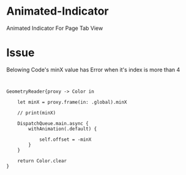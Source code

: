 # Animated-Indicator

Animated Indicator For Page Tab View

# Issue

Belowing Code's minX value has Error when it's index is more than 4

<pre>
<code>

GeometryReader{proxy -> Color in

    let minX = proxy.frame(in: .global).minX
  
    // print(minX)

    DispatchQueue.main.async {
        withAnimation(.default) {

            self.offset = -minX
        }
    }

    return Color.clear
}

</code>
</pre>

